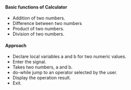 <h4>Basic functions of Calculator</h4>
  <ul>
    <li>Addition of two numbers.</li>
    <li>Difference between two numbers</li>
    <li>Product of two numbers.</li>
    <li>Division of two numbers.</li>
  </ul>
<h4>Approach</h4>
  <ul>
    <li>Declare local variables a and b for two numeric values.</li>
    <li>Enter the signal.</li>
    <li>Takes two numbers, a and b.</li>
    <li>do-while jump to an operator selected by the user.</li>
    <li>Display the operation result.</li>
    <li>Exit.</li>
  </ul>
